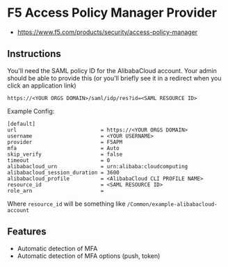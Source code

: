# F5 Access Policy Manager Provider

* https://www.f5.com/products/security/access-policy-manager

## Instructions

You'll need the SAML policy ID for the AlibabaCloud account.  Your admin should be able to 
provide this (or you'll briefly see it in a redirect when you click an application link)

```
https://<YOUR ORGS DOMAIN>/saml/idp/res?id=<SAML RESOURCE ID>
```

Example Config:

```
[default]
url                           = https://<YOUR ORGS DOMAIN>
username                      = <YOUR USERNAME>
provider                      = F5APM
mfa                           = Auto
skip_verify                   = false
timeout                       = 0
alibabacloud_urn              = urn:alibaba:cloudcomputing
alibabacloud_session_duration = 3600
alibabacloud_profile          = <AlibabaCloud CLI PROFILE NAME>
resource_id                   = <SAML RESOURCE ID>
role_arn                      = 
```

Where `resource_id` will be something like `/Common/example-alibabacloud-account`

## Features

* Automatic detection of MFA
* Automatic detection of MFA options (push, token)
